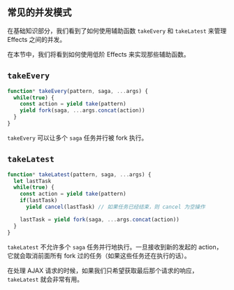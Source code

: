 ## 常见的并发模式

在基础知识部分，我们看到了如何使用辅助函数 `takeEvery` 和 `takeLatest` 来管理 Effects 之间的并发。

在本节中，我们将看到如何使用低阶 Effects 来实现那些辅助函数。

## `takeEvery`

```javascript
function* takeEvery(pattern, saga, ...args) {
  while(true) {
    const action = yield take(pattern)
    yield fork(saga, ...args.concat(action))
  }
}
```

`takeEvery` 可以让多个 `saga` 任务并行被 fork 执行。

## `takeLatest`

```javascript
function* takeLatest(pattern, saga, ...args) {
  let lastTask
  while(true) {
    const action = yield take(pattern)
    if(lastTask)
      yield cancel(lastTask) // 如果任务已经结束，则 cancel 为空操作

    lastTask = yield fork(saga, ...args.concat(action))
  }
}
```

`takeLatest` 不允许多个 `saga` 任务并行地执行。一旦接收到新的发起的 action，它就会取消前面所有 fork 过的任务（如果这些任务还在执行的话）。

在处理 AJAX 请求的时候，如果我们只希望获取最后那个请求的响应，`takeLatest` 就会非常有用。
